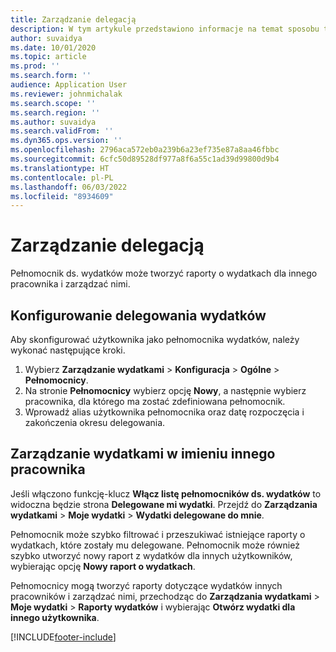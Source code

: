 ```yaml
---
title: Zarządzanie delegacją
description: W tym artykule przedstawiono informacje na temat sposobu tworzenia raportami o wydatkach i zarządzania nimi dla innego pracownika przez użytkownika delegowanego wydatków.
author: suvaidya
ms.date: 10/01/2020
ms.topic: article
ms.prod: ''
ms.search.form: ''
audience: Application User
ms.reviewer: johnmichalak
ms.search.scope: ''
ms.search.region: ''
ms.author: suvaidya
ms.search.validFrom: ''
ms.dyn365.ops.version: ''
ms.openlocfilehash: 2796aca572eb0a239b6a23ef735e87a8aa46fbbc
ms.sourcegitcommit: 6cfc50d89528df977a8f6a55c1ad39d99800d9b4
ms.translationtype: HT
ms.contentlocale: pl-PL
ms.lasthandoff: 06/03/2022
ms.locfileid: "8934609"
---
```

# <a name="manage-delegation"></a>Zarządzanie delegacją
Pełnomocnik ds. wydatków może tworzyć raporty o wydatkach dla innego pracownika i zarządzać nimi.

## <a name="configuring-expense-delegation"></a>Konfigurowanie delegowania wydatków

Aby skonfigurować użytkownika jako pełnomocnika wydatków, należy wykonać następujące kroki. 
1. Wybierz **Zarządzanie wydatkami** > **Konfiguracja** > **Ogólne** > **Pełnomocnicy**. 
2. Na stronie **Pełnomocnicy** wybierz opcję **Nowy**, a następnie wybierz pracownika, dla którego ma zostać zdefiniowana pełnomocnik. 
3. Wprowadź alias użytkownika pełnomocnika oraz datę rozpoczęcia i zakończenia okresu delegowania.

## <a name="manage-expenses-on-behalf-of-another-employee"></a>Zarządzanie wydatkami w imieniu innego pracownika

Jeśli włączono funkcję-klucz **Włącz listę pełnomocników ds. wydatków** to widoczna będzie strona **Delegowane mi wydatki**. Przejdź do **Zarządzania wydatkami** > **Moje wydatki** > **Wydatki delegowane do mnie**.

Pełnomocnik może szybko filtrować i przeszukiwać istniejące raporty o wydatkach, które zostały mu delegowane. Pełnomocnik może również szybko utworzyć nowy raport z wydatków dla innych użytkowników, wybierając opcję **Nowy raport o wydatkach**.

Pełnomocnicy mogą tworzyć raporty dotyczące wydatków innych pracowników i zarządzać nimi, przechodząc do **Zarządzania wydatkami** > **Moje wydatki** > **Raporty wydatków** i wybierając **Otwórz wydatki dla innego użytkownika**.


[!INCLUDE[footer-include](../includes/footer-banner.md)]